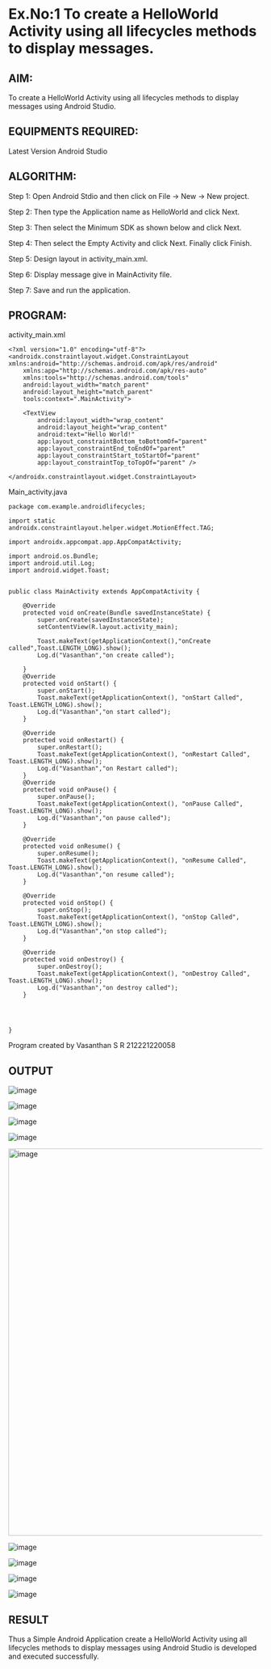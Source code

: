 # Ex.No:1 To create a HelloWorld Activity using all lifecycles methods to display messages.


## AIM:

To create a HelloWorld Activity using all lifecycles methods to display messages using Android Studio.

## EQUIPMENTS REQUIRED:

Latest Version Android Studio

## ALGORITHM:

Step 1: Open Android Stdio and then click on File -> New -> New project.

Step 2: Then type the Application name as HelloWorld and click Next. 

Step 3: Then select the Minimum SDK as shown below and click Next.

Step 4: Then select the Empty Activity and click Next. Finally click Finish.

Step 5: Design layout in activity_main.xml.

Step 6: Display message give in MainActivity file.

Step 7: Save and run the application.

## PROGRAM:

activity_main.xml

```
<?xml version="1.0" encoding="utf-8"?>
<androidx.constraintlayout.widget.ConstraintLayout xmlns:android="http://schemas.android.com/apk/res/android"
    xmlns:app="http://schemas.android.com/apk/res-auto"
    xmlns:tools="http://schemas.android.com/tools"
    android:layout_width="match_parent"
    android:layout_height="match_parent"
    tools:context=".MainActivity">

    <TextView
        android:layout_width="wrap_content"
        android:layout_height="wrap_content"
        android:text="Hello World!"
        app:layout_constraintBottom_toBottomOf="parent"
        app:layout_constraintEnd_toEndOf="parent"
        app:layout_constraintStart_toStartOf="parent"
        app:layout_constraintTop_toTopOf="parent" />

</androidx.constraintlayout.widget.ConstraintLayout>
```

Main_activity.java
```
package com.example.androidlifecycles;

import static androidx.constraintlayout.helper.widget.MotionEffect.TAG;

import androidx.appcompat.app.AppCompatActivity;

import android.os.Bundle;
import android.util.Log;
import android.widget.Toast;


public class MainActivity extends AppCompatActivity {

    @Override
    protected void onCreate(Bundle savedInstanceState) {
        super.onCreate(savedInstanceState);
        setContentView(R.layout.activity_main);

        Toast.makeText(getApplicationContext(),"onCreate called",Toast.LENGTH_LONG).show();
        Log.d("Vasanthan","on create called");

    }
    @Override
    protected void onStart() {
        super.onStart();
        Toast.makeText(getApplicationContext(), "onStart Called", Toast.LENGTH_LONG).show();
        Log.d("Vasanthan","on start called");
    }

    @Override
    protected void onRestart() {
        super.onRestart();
        Toast.makeText(getApplicationContext(), "onRestart Called", Toast.LENGTH_LONG).show();
        Log.d("Vasanthan","on Restart called");
    }
    @Override
    protected void onPause() {
        super.onPause();
        Toast.makeText(getApplicationContext(), "onPause Called", Toast.LENGTH_LONG).show();
        Log.d("Vasanthan","on pause called");
    }

    @Override
    protected void onResume() {
        super.onResume();
        Toast.makeText(getApplicationContext(), "onResume Called", Toast.LENGTH_LONG).show();
        Log.d("Vasanthan","on resume called");
    }

    @Override
    protected void onStop() {
        super.onStop();
        Toast.makeText(getApplicationContext(), "onStop Called", Toast.LENGTH_LONG).show();
        Log.d("Vasanthan","on stop called");
    }

    @Override
    protected void onDestroy() {
        super.onDestroy();
        Toast.makeText(getApplicationContext(), "onDestroy Called", Toast.LENGTH_LONG).show();
        Log.d("Vasanthan","on destroy called");
    }




}
```

Program created by 
Vasanthan S R
212221220058

## OUTPUT

![image](https://github.com/srvasanthan33/Mobile-Application-Development/assets/102546622/a731e1db-c81f-439a-b597-99c9f8cc462d)

![image](https://github.com/srvasanthan33/Mobile-Application-Development/assets/102546622/46215534-a280-4940-b450-3225f1200853)

![image](https://github.com/srvasanthan33/Mobile-Application-Development/assets/102546622/25b9b348-892c-4c8b-9912-0d9e9bc2c458)

![image](https://github.com/srvasanthan33/Mobile-Application-Development/assets/102546622/c37c4b4a-c617-48dd-b71e-5b3805994d16)

<img width="766" alt="image" src="https://github.com/srvasanthan33/Mobile-Application-Development/assets/102546622/f50174ab-2be7-402b-82f9-87795b0fd233">

![image](https://github.com/srvasanthan33/Mobile-Application-Development/assets/102546622/94ae575a-1288-4c98-98ba-a0a782234e2f)

![image](https://github.com/srvasanthan33/Mobile-Application-Development/assets/102546622/5adb470c-4c76-4afa-a1f2-7e47ef189a61)

![image](https://github.com/srvasanthan33/Mobile-Application-Development/assets/102546622/0ff4f893-1670-4e96-be4f-edb85eb41a30)

![image](https://github.com/srvasanthan33/Mobile-Application-Development/assets/102546622/8eee206e-a805-4a84-a6d9-bd8401d52468)






## RESULT
Thus a Simple Android Application create a HelloWorld Activity using all lifecycles methods to display messages using Android Studio is developed and executed successfully.
